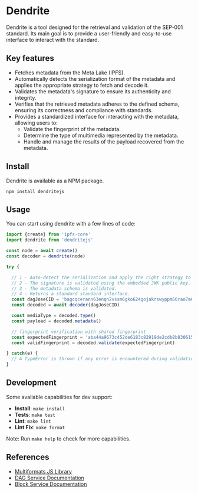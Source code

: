 # Dendrite

Dendrite is a tool designed for the retrieval and validation of the SEP-001 standard. Its main goal is to provide a user-friendly and easy-to-use interface to interact with the standard.

## Key features

* Fetches metadata from the Meta Lake (IPFS).
* Automatically detects the serialization format of the metadata and applies the appropriate strategy to fetch and decode it.
* Validates the metadata's signature to ensure its authenticity and integrity.
* Verifies that the retrieved metadata adheres to the defined schema, ensuring its correctness and compliance with standards.
* Provides a standardized interface for interacting with the metadata, allowing users to:
  * Validate the fingerprint of the metadata.
  * Determine the type of multimedia represented by the metadata.
  * Handle and manage the results of the payload recovered from the metadata.

## Install

Dendrite is available as a NPM package.

`npm install dendritejs`

## Usage

You can start using dendrite with a few lines of code:

```typescript
import {create} from 'ipfs-core'
import dendrite from 'dendritejs'

const node = await create()
const decoder = dendrite(node)

try {

  // 1 - Auto-detect the serialization and apply the right strategy to fetch and decode the metadata.
  // 2 - The signature is validated using the embedded JWK public key.
  // 3 - The metadata schema is validated.
  // 4 - Returns a standard standard interface.
  const dagJoseCID = 'bagcqcerann63enqn2vssm6gko624gojakrswyppm56rao7m6e6vfnvtcxzha'
  const decoded = await decoder(dagJoseCID)

  const mediaType = decoded.type() 
  const payload = decoded.metadata() 

  // fingerprint verification with shared fingerprint
  const expectedFingerprint = 'aba44a9673c452de6183c82919de2cdb8b830615e9ac684841502ba7173ee00a'
  const validFingerprint = decoded.validate(expectedFingerprint)

} catch(e) {
  // A TypeError is thrown if any error is encountered during validation or decoding.
}

```

## Development

Some available capabilities for dev support:

* **Install**: `make install`
* **Tests**: `make test`
* **Lint**: `make lint`
* **Lint Fix**: `make format`

Note: Run `make help` to check for more capabilities.  

## References

* [Multiformats JS Library](https://github.com/multiformats/js-multiformats)
* [DAG Service Documentation](https://github.com/ipfs/js-ipfs/blob/master/docs/core-api/DAG.md)
* [Block Service Documentation](https://github.com/ipfs/js-ipfs/blob/master/docs/core-api/BLOCK.md)
